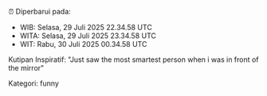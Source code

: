 ⏰ Diperbarui pada:
- WIB: Selasa, 29 Juli 2025 22.34.58 UTC
- WITA: Selasa, 29 Juli 2025 23.34.58 UTC
- WIT: Rabu, 30 Juli 2025 00.34.58 UTC

Kutipan Inspiratif:
"Just saw the most smartest person when i was in front of the mirror"


Kategori: funny

